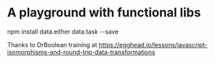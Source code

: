 A playground with functional libs
=======

npm install data.either data.task --save

Thanks to DrBoolean training at https://egghead.io/lessons/javascript-isomorphisms-and-round-trip-data-transformations